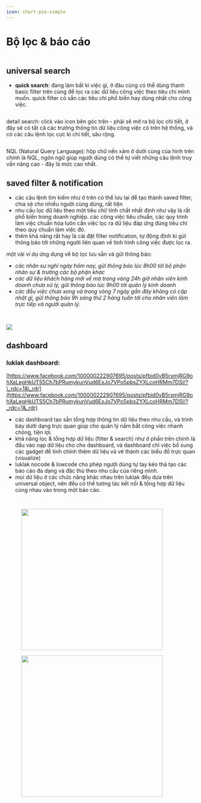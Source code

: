 ```yaml
---
icon: chart-pie-simple
---
```


# Bộ lọc & báo cáo

<figure><img src="../../.gitbook/assets/image (305).png" alt=""><figcaption></figcaption></figure>

## universal search

* **quick search**: đang làm bất kì việc gì, ở đâu cũng có thể dùng thanh basic filter trên cùng để lọc ra các dữ liệu công việc theo tiêu chí mình muốn. quick filter có sẵn các tiêu chí phổ biến hay dùng nhất cho công việc.

<figure><img src="../../.gitbook/assets/image (221).png" alt=""><figcaption></figcaption></figure>

detail search: click vào icon bên góc trên - phải sẽ mở ra bộ lọc chi tiết, ở đây sẽ có tất cả các trường thông tin dữ liệu công việc có trên hệ thống, và có các câu lệnh lọc cực kì chi tiết, sâu rộng.

<figure><img src="../../.gitbook/assets/image (222).png" alt=""><figcaption></figcaption></figure>

NQL (Natural Query Language): hộp chữ nền xám ở dưới cùng của hình trên chính là NQL, ngôn ngữ giúp người dùng có thể tự viết những câu lệnh truy vấn nâng cao - đây là mức cao nhất.

## saved filter & notification

* các câu lệnh tìm kiếm như ở trên có thể lưu lại để tạo thành saved filter, chia sẻ cho nhiều người cùng dùng, rất tiện
* nhu cầu lọc dữ liệu theo một tiêu chí/ tính chất nhất định như vậy là rất phổ biến trong doanh nghiệp. các công việc tiêu chuẩn, các quy trình làm việc chuẩn hóa luôn cần việc lọc ra dữ liệu đáp ứng đúng tiêu chí theo quy chuẩn làm việc đó.
* thêm khả năng rất hay là cài đặt filter notification, tự động định kì gửi thông báo tới những người liên quan về tình hình công việc được lọc ra.

một vài ví dụ ứng dụng về bộ lọc lưu sẵn và gửi thông báo:

* _các nhân sự nghỉ ngày hôm nay, gửi thông báo lúc 8h00 tới bộ phận nhân sự & trưởng các bộ phận khác_
* _các dữ liệu khách hàng mới về mà trong vòng 24h giờ nhân viên kinh doanh chưa xử lý, gửi thông báo lúc 9h00 tới quản lý kinh doanh_
* _các đầu việc chưa xong và trong vòng 7 ngày gần đây không có cập nhật gì, gửi thông báo 9h sáng thứ 2 hàng tuần tới cho nhân viên làm trực tiếp và người quản lý._

<figure><img src="../../.gitbook/assets/image (223).png" alt=""><figcaption></figcaption></figure>

## ![](<../../.gitbook/assets/image (224).png>)

## dashboard&#x20;

### luklak dashboard:&#x20;

[https://www.facebook.com/100000222907695/posts/pfbid0vB5rxmjRG9ohXaLegHkUTS5Ch7bPRumykunVud6ExJo7VPo5pbsZYXLcoHRMm7DSl/?\_rdc=1&\_rdr](https://www.facebook.com/100000222907695/posts/pfbid0vB5rxmjRG9ohXaLegHkUTS5Ch7bPRumykunVud6ExJo7VPo5pbsZYXLcoHRMm7DSl/?_rdc=1&_rdr)

* các dashboard tạo sẵn tổng hợp thông tin dữ liệu theo nhu cầu, và trình bày dưới dạng trực quan giúp cho quản lý nắm bắt công việc nhanh chóng, tiện lợi.
* khả năng lọc & tổng hợp dữ liệu (filter & search) như ở phần trên chính là đầu vào nạp dữ liệu cho cho dashboard, và dashboard chỉ việc bổ sung các gadget để tinh chỉnh thêm dữ liệu và vẽ thành các biểu đồ trực quan (visualize)
* luklak nocode & lowcode cho phép người dùng tự tay kéo thả tạo các báo cáo đa dạng và đặc thù theo nhu cầu của riêng mình.
* mọi dữ liệu ở các chức năng khác nhau trên luklak đều dựa trên universal object, nên đều có thể tương tác kết nối & tổng hợp dữ liệu cùng nhau vào trong một báo cáo.

<figure><img src="../../.gitbook/assets/image (214).png" alt=""><figcaption></figcaption></figure>

<figure><img src="../../.gitbook/assets/image (215).png" alt=""><figcaption></figcaption></figure>

<figure><img src="../../.gitbook/assets/image (216).png" alt="" width="375"><figcaption></figcaption></figure>

<figure><img src="../../.gitbook/assets/image (220).png" alt="" width="375"><figcaption></figcaption></figure>
